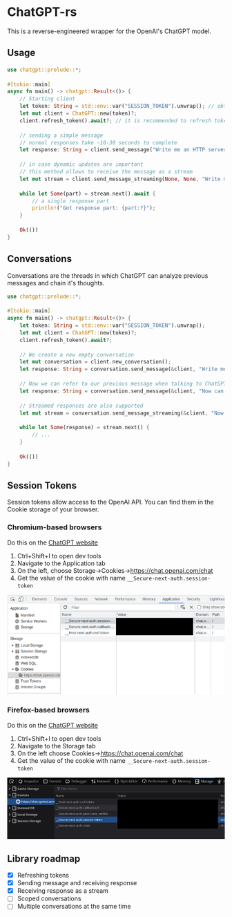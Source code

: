 # ChatGPT-rs

This is a reverse-engineered wrapper for the OpenAI's ChatGPT model.

## Usage

```rust
use chatgpt::prelude::*;

#[tokio::main]
async fn main() -> chatgpt::Result<()> {
    // Starting client
    let token: String = std::env::var("SESSION_TOKEN").unwrap(); // obtain the session token. More on session tokens later.
    let mut client = ChatGPT::new(token)?;
    client.refresh_token().await?; // it is recommended to refresh token after creating a client
    
    // sending a simple message
    // normal responses take ~10-30 seconds to complete
    let response: String = client.send_message("Write me an HTTP server in Rust using the Axum framework.").await?;

    // in case dynamic updates are important
    // this method allows to receive the message as a stream
    let mut stream = client.send_message_streaming(None, None, "Write me an HTTP server in Rust using the Axum framework.").await?;
    
    while let Some(part) = stream.next().await {
        // a single response part
        println!("Got response part: {part:?}");
    }

    Ok(())
}
```

## Conversations
Conversations are the threads in which ChatGPT can analyze previous messages and chain it's thoughts.

```rust
use chatgpt::prelude::*;

#[tokio::main]
async fn main() -> chatgpt::Result<()> {
    let token: String = std::env::var("SESSION_TOKEN").unwrap(); 
    let mut client = ChatGPT::new(token)?;
    client.refresh_token().await?;
    
    // We create a new empty conversation
    let mut conversation = client.new_conversation();
    let response: String = conversation.send_message(&client, "Write me a simple HTTP server in Rust").await?;

    // Now we can refer to our previous message when talking to ChatGPT
    let response: String = conversation.send_message(&client, "Now can you rewrite in Kotlin using the ktor framework?").await?;

    // Streamed responses are also supported
    let mut stream = conversation.send_message_streaming(&client, "Now can you rewrite it in TypeScript?").await?;

    while let Some(response) = stream.next() {
        // ...
    }

    Ok(())
}
```

## Session Tokens
Session tokens allow access to the OpenAI API. You can find them in the Cookie storage of your browser.

### Chromium-based browsers

Do this on the [ChatGPT website](https://chat.openai.com/chat)
1. Ctrl+Shift+I to open dev tools
2. Navigate to the Application tab
3. On the left, choose Storage->Cookies->https://chat.openai.com/chat
4. Get the value of the cookie with name `__Secure-next-auth.session-token`

![Explained in image](./media/token_chromium.png)

### Firefox-based browsers

Do this on the [ChatGPT website](https://chat.openai.com/chat)
1. Ctrl+Shift+I to open dev tools
2. Navigate to the Storage tab
3. On the left choose Cookies->https://chat.openai.com/chat
4. Get the value of the cookie with name `__Secure-next-auth.session-token`

![Explained in image](./media/token_firefox.png)

## Library roadmap

- [x] Refreshing tokens
- [x] Sending message and receiving response
- [x] Receiving response as a stream
- [ ] Scoped conversations
- [ ] Multiple conversations at the same time